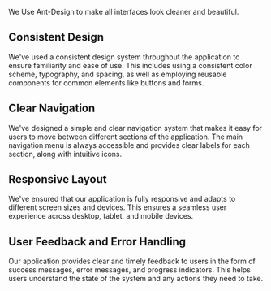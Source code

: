 
We Use Ant-Design to make all interfaces look cleaner and beautiful.

## Consistent Design

We've used a consistent design system throughout the application to ensure familiarity and ease of use. This includes using a consistent color scheme, typography, and spacing, as well as employing reusable components for common elements like buttons and forms.

## Clear Navigation

We've designed a simple and clear navigation system that makes it easy for users to move between different sections of the application. The main navigation menu is always accessible and provides clear labels for each section, along with intuitive icons.

## Responsive Layout

We've ensured that our application is fully responsive and adapts to different screen sizes and devices. This ensures a seamless user experience across desktop, tablet, and mobile devices.

## User Feedback and Error Handling

Our application provides clear and timely feedback to users in the form of success messages, error messages, and progress indicators. This helps users understand the state of the system and any actions they need to take.

